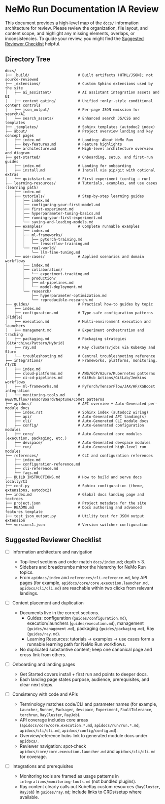 # NeMo Run Documentation IA Review

This document provides a high‑level map of the `docs/` information architecture for review. Please review the organization, file layout, and content scope, and highlight any missing elements, overlaps, or inconsistencies. To guide your review, you might find the [Suggested Reviewer Checklist](#suggested-reviewer-checklist) helpful.

## Directory Tree

```text
docs/
├── _build/                      # Built artifacts (HTML/JSON); not source-reviewed
├── _extensions/                 # Custom Sphinx extensions used by the site
│   ├── ai_assistant/            # AI assistant integration assets and UI
│   ├── content_gating/          # Unified :only:-style conditional content controls
│   ├── json_output/             # Per-page JSON emission for search/AI
│   └── search_assets/           # Enhanced search JS/CSS and templates
├── _templates/                  # Sphinx templates (autodoc2 index)
├── about/                       # Project overview landing and key concept pages
│   ├── index.md                 # Landing: About NeMo Run
│   ├── key-features.md          # Feature highlights
│   └── architecture.md          # High-level architecture overview and diagram
├── get-started/                 # Onboarding, setup, and first-run guides
│   ├── index.md                 # Landing for onboarding
│   ├── install.md               # Install via pip/git with optional extras
│   └── quickstart.md            # First experiment (config → run)
├── learning-resources/          # Tutorials, examples, and use cases (learning path)
│   ├── index.md
│   ├── tutorials/               # Step-by-step learning guides
│   │   ├── index.md
│   │   ├── configuring-your-first-model.md
│   │   ├── first-experiment.md
│   │   ├── hyperparameter-tuning-basics.md
│   │   ├── running-your-first-experiment.md
│   │   └── saving-and-loading-models.md
│   ├── examples/                # Complete runnable examples
│   │   ├── index.md
│   │   ├── ml-frameworks/
│   │   │   ├── pytorch-training.md
│   │   │   └── tensorflow-training.md
│   │   └── real-world/
│   │       └── llm-fine-tuning.md
│   └── use-cases/               # Applied scenarios and domain workflows
│       ├── index.md
│       ├── collaboration/
│       │   └── experiment-tracking.md
│       ├── production/
│       │   ├── ml-pipelines.md
│       │   └── model-deployment.md
│       └── research/
│           ├── hyperparameter-optimization.md
│           └── reproducible-research.md
├── guides/                      # Practical how-to guides by topic
│   ├── index.md
│   ├── configuration.md         # Type-safe configuration patterns (Fiddle)
│   ├── execution.md             # Multi-environment execution and launchers
│   ├── management.md            # Experiment orchestration and tracking
│   ├── packaging.md             # Packaging strategies (GitArchive/Pattern/Hybrid)
│   ├── ray.md                   # Ray clusters/jobs via KubeRay and Slurm
│   └── troubleshooting.md       # Central troubleshooting reference
├── integrations/                # Frameworks, platforms, monitoring, CI/CD
│   ├── index.md
│   ├── cloud-platforms.md       # AWS/GCP/Azure/Kubernetes patterns
│   ├── ci-cd-pipelines.md       # GitHub Actions/GitLab/Jenkins workflows
│   ├── ml-frameworks.md         # PyTorch/TensorFlow/JAX/HF/XGBoost integration
│   └── monitoring-tools.md      # W&B/MLflow/TensorBoard/Neptune/Comet patterns
├── apidocs/                     # API overview + Auto‑Generated per-module docs
│   ├── index.rst                # Sphinx index (autodoc2 wiring)
│   ├── api/                     # Auto‑Generated API landing(s)
│   ├── cli/                     # Auto‑Generated CLI module docs
│   ├── config/                  # Auto‑Generated configuration modules
│   ├── core/                    # Auto‑Generated core modules (execution, packaging, etc.)
│   ├── devspace/                # Auto‑Generated devspace modules
│   └── run/                     # Auto‑Generated high-level run modules
├── references/                  # CLI and configuration references
│   ├── index.md
│   ├── configuration-reference.md
│   ├── cli-reference.md
│   └── faqs.md
├── BUILD_INSTRUCTIONS.md        # How to build and serve docs locally/CI
├── conf.py                      # Sphinx configuration (theme, extensions, autodoc2)
├── index.md                     # Global docs landing page and toctrees
├── project.json                 # Project metadata for the site
├── README.md                    # Docs authoring and advanced features template
├── test_json_output.py          # Utility test for JSON output extension
└── versions1.json               # Version switcher configuration
```

## Suggested Reviewer Checklist

- [ ] Information architecture and navigation
  - Top-level sections and order match `docs/index.md`; depth ≤ 3.
  - Sidebars and breadcrumbs mirror the hierarchy for NeMo Run topics.
  - From `apidocs/index` and `references/cli-reference.md`, key API pages (for example, `apidocs/core/core.execution.launcher.md`, `apidocs/cli/cli.md`) are reachable within two clicks from relevant landings.

- [ ] Content placement and duplication
  - Documents live in the correct sections.
    - Guides: configuration (`guides/configuration.md`), execution/launchers (`guides/execution.md`), management (`guides/management.md`), packaging (`guides/packaging.md`), Ray (`guides/ray.md`).
    - Learning Resources: tutorials → examples → use cases form a runnable learning path for NeMo Run workflows.
  - No duplicated substantive content; keep one canonical page and cross-link from others.

- [ ] Onboarding and landing pages
  - Get Started covers install + first run and points to deeper docs.
  - Each landing page states purpose, audience, prerequisites, and clear next steps.

- [ ] Consistency with code and APIs
  - Terminology matches code/CLI and parameter names (for example, `Launcher`, `Runner`, `Packager`, `devspace`, `Experiment`, `FaultTolerance`, `torchrun`, `RayCluster`, `RayJob`).
  - API coverage includes core areas (`apidocs/core/core.execution.*.md`, `apidocs/run/run.*.md`, `apidocs/cli/cli.md`, `apidocs/config/config.md`).
  - Overview/reference hubs link to generated module docs under `apidocs/`.
  - Reviewer navigation: spot‑check `apidocs/core/core.execution.launcher.md` and `apidocs/cli/cli.md` for coverage.

- [ ] Integrations and prerequisites
  - Monitoring tools are framed as usage patterns in `integrations/monitoring-tools.md` (not bundled plugins).
  - Ray content clearly calls out KubeRay custom resources (`RayCluster`, `RayJob`) in `guides/ray.md`; include links to CRDs/setup where available.
